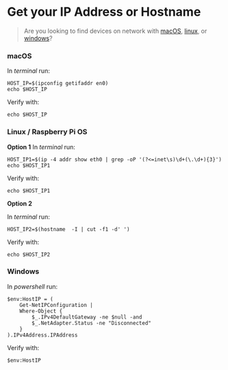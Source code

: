 # Get your IP Address or Hostname

> Are you looking to find devices on network with [macOS](https://github.com/codingforentrepreneurs/Pi-Awesome/blob/main/how-tos/List%20Network%20Devices%20on%20macOS%20and%20Linux%20with%20nmap.md), [linux](https://github.com/codingforentrepreneurs/Pi-Awesome/blob/main/how-tos/List%20Network%20Devices%20on%20macOS%20and%20Linux%20with%20nmap.md), or [windows](https://github.com/codingforentrepreneurs/Pi-Awesome/blob/main/how-tos/List%20Network%20Devices%20on%20macOS%20and%20Linux%20with%20nmap.md)?

### macOS
In *terminal* run:
```
HOST_IP=$(ipconfig getifaddr en0)
echo $HOST_IP
```
Verify with:
```
echo $HOST_IP
```


### Linux / Raspberry Pi OS
**Option 1**
In *terminal* run:
```
HOST_IP1=$(ip -4 addr show eth0 | grep -oP '(?<=inet\s)\d+(\.\d+){3}')
echo $HOST_IP1
```
Verify with:
```
echo $HOST_IP1
```


**Option 2**

In *terminal* run:
```
HOST_IP2=$(hostname  -I | cut -f1 -d' ')
```
Verify with:
```
echo $HOST_IP2
```


### Windows

In *powershell* run:
```
$env:HostIP = (
    Get-NetIPConfiguration |
    Where-Object {
        $_.IPv4DefaultGateway -ne $null -and
        $_.NetAdapter.Status -ne "Disconnected"
    }
).IPv4Address.IPAddress
```

Verify with:
```
$env:HostIP
```
